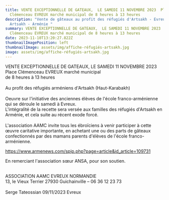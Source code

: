 ```yaml
---
title: VENTE EXCEPTIONNELLE DE GATEAUX,  LE SAMEDI 11 NOVEMBRE 2023  Place
  Clémenceau EVREUX marché municipal de 8 heures à 13 heures
description: "Vente de gâteaux au profit des réfugiés d'Artsakh - Evreux-
  Artsakh - Arménie "
summary: VENTE EXCEPTIONNELLE DE GATEAUX,  LE SAMEDI 11 NOVEMBRE 2023  Place
  Clémenceau EVREUX marché municipal de 8 heures à 13 heures
date: 2023-11-10T13:20:27.822Z
thumbnailImagePosition: left
thumbnailImage: assets/img/affiche-réfugiés-artsakh.jpg
image: assets/img/affiche-réfugiés-artsakh.jpg
---
```

VENTE EXCEPTIONNELLE DE GATEAUX, LE SAMEDI 11 NOVEMBRE 2023\
Place Clémenceau EVREUX marché municipal\
de 8 heures à 13 heures\
\
Au profit des réfugiés arméniens d'Artsakh (Haut-Karabakh)\
\
Oeuvre sur l'initiative des anciennes élèves de l'école franco-arménienne qui se déroule le samedi à Evreux.\
L'intégralité de la recette sera versée aux familles des réfugiés d'Artsakh en Arménie, et cela suite au récent exode forcé.\
\
L'association AAMC invite tous les ébroïciens à venir participer à cette œuvre caritative importante, en achetant une ou des parts de gâteaux confectionnés par des mamans parents d'élèves de l'école franco-arménienne.

https://www.armenews.com/spip.php?page=article&id_article=109731

En remerciant l'association sœur ANSA, pour son soutien.

\
ASSOCIATION AAMC EVREUX NORMANDIE\
13, le Vieux Terrier 27930 Guichainville – 06 36 12 23 73\
\
Serge Tateossian 09/11/2023 Evreux